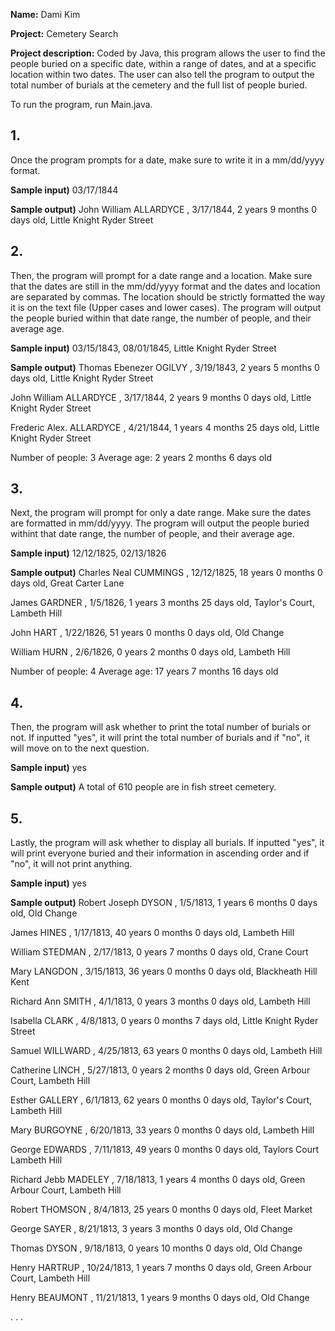 **Name:** Dami Kim

**Project:** Cemetery Search

**Project description:** Coded by Java, this program allows the user to find the people buried on a specific date, within a range of dates, and at a specific location within two dates. 
The user can also tell the program to output the total number of burials at the cemetery and the full list of people buried. 

To run the program, run Main.java.

## 1.
Once the program prompts for a date, make sure to write it in a mm/dd/yyyy format.

**Sample input)**
03/17/1844

**Sample output)**
John William ALLARDYCE , 3/17/1844, 2 years 9 months 0 days old, Little Knight Ryder Street 


## 2.
Then, the program will prompt for a date range and a location. Make sure that the dates are still in the mm/dd/yyyy format and the dates and location are separated by commas. 
The location should be strictly formatted the way it is on the text file (Upper cases and lower cases). The program will output the people buried within that date range, the number of people,
and their average age. 

**Sample input)**
03/15/1843, 08/01/1845, Little Knight Ryder Street


**Sample output)**
Thomas Ebenezer OGILVY , 3/19/1843, 2 years 5 months 0 days old, Little Knight Ryder Street 

John William ALLARDYCE , 3/17/1844, 2 years 9 months 0 days old, Little Knight Ryder Street 

Frederic Alex. ALLARDYCE , 4/21/1844, 1 years 4 months 25 days old, Little Knight Ryder Street 

Number of people: 3
Average age: 2 years 2 months 6 days old


## 3.
Next, the program will prompt for only a date range. Make sure the dates are formatted in mm/dd/yyyy. The program will output the people buried withint that date range, the number of people,
and their average age.

**Sample input)**
12/12/1825, 02/13/1826

**Sample output)**
Charles Neal CUMMINGS , 12/12/1825, 18 years 0 months 0 days old, Great Carter Lane 

James GARDNER , 1/5/1826, 1 years 3 months 25 days old, Taylor's Court, Lambeth Hill 

John HART , 1/22/1826, 51 years 0 months 0 days old, Old Change 

William HURN , 2/6/1826, 0 years 2 months 0 days old, Lambeth Hill 

Number of people: 4
Average age: 17 years 7 months 16 days old

## 4.
Then, the program will ask whether to print the total number of burials or not. If inputted "yes", it will print the total number of burials and if "no", it will move on to the next question.

**Sample input)**
yes

**Sample output)**
A total of 610 people are in fish street cemetery.

## 5.
Lastly, the program will ask whether to display all burials. If inputted "yes", it will print everyone buried and their information in ascending order and if "no", 
it will not print anything.

**Sample input)**
yes

**Sample output)**
Robert Joseph DYSON , 1/5/1813, 1 years 6 months 0 days old, Old Change 

James HINES , 1/17/1813, 40 years 0 months 0 days old, Lambeth Hill 

William STEDMAN , 2/17/1813, 0 years 7 months 0 days old, Crane Court 

Mary LANGDON , 3/15/1813, 36 years 0 months 0 days old, Blackheath Hill Kent 

Richard Ann SMITH , 4/1/1813, 0 years 3 months 0 days old, Lambeth Hill 

Isabella CLARK , 4/8/1813, 0 years 0 months 7 days old, Little Knight Ryder Street 

Samuel WILLWARD , 4/25/1813, 63 years 0 months 0 days old, Lambeth Hill 

Catherine LINCH , 5/27/1813, 0 years 2 months 0 days old, Green Arbour Court, Lambeth Hill 

Esther GALLERY , 6/1/1813, 62 years 0 months 0 days old, Taylor's Court, Lambeth Hill 

Mary BURGOYNE , 6/20/1813, 33 years 0 months 0 days old, Lambeth Hill 

George EDWARDS , 7/11/1813, 49 years 0 months 0 days old, Taylors Court Lambeth Hill 

Richard Jebb MADELEY , 7/18/1813, 1 years 4 months 0 days old, Green Arbour Court, Lambeth Hill 

Robert THOMSON , 8/4/1813, 25 years 0 months 0 days old, Fleet Market 

George SAYER , 8/21/1813, 3 years 3 months 0 days old, Old Change 

Thomas DYSON , 9/18/1813, 0 years 10 months 0 days old, Old Change 

Henry HARTRUP , 10/24/1813, 1 years 7 months 0 days old, Green Arbour Court, Lambeth Hill 

Henry BEAUMONT , 11/21/1813, 1 years 9 months 0 days old, Old Change 

. . .
